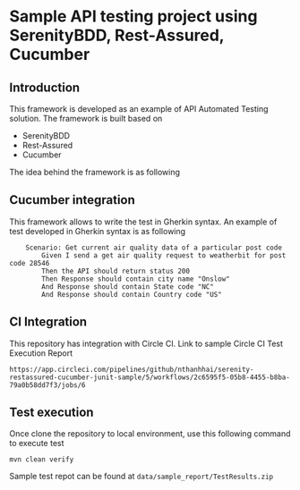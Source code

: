 # Sample API testing project using SerenityBDD, Rest-Assured, Cucumber

## Introduction
This framework is developed as an example of API Automated Testing solution. The framework is built based on 

- SerenityBDD
- Rest-Assured
- Cucumber

The idea behind the framework is as following


## Cucumber integration

This framework allows to write the test in Gherkin syntax. An example of test developed in Gherkin syntax is as following

```
    Scenario: Get current air quality data of a particular post code
        Given I send a get air quality request to weatherbit for post code 28546
        Then the API should return status 200
        Then Response should contain city name "Onslow"
        And Response should contain State code "NC"
        And Response should contain Country code "US"
```

## CI Integration

This repository has integration with Circle CI. Link to sample Circle CI Test Execution Report

`https://app.circleci.com/pipelines/github/nthanhhai/serenity-restassured-cucumber-junit-sample/5/workflows/2c6595f5-05b8-4455-b8ba-79a0b58dd7f3/jobs/6`

## Test execution

Once clone the repository to local environment, use this following command to execute test

`mvn clean verify`

Sample test repot can be found at 
`data/sample_report/TestResults.zip`
